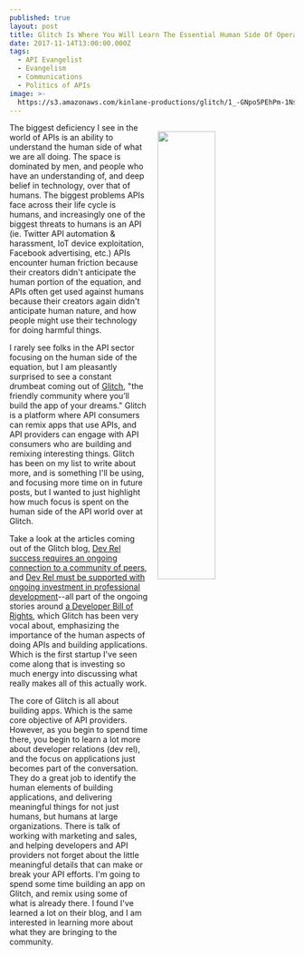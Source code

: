 ```yaml
---
published: true
layout: post
title: Glitch Is Where You Will Learn The Essential Human Side Of Operating Your API
date: 2017-11-14T13:00:00.000Z
tags:
  - API Evangelist
  - Evangelism
  - Communications
  - Politics of APIs
image: >-
  https://s3.amazonaws.com/kinlane-productions/glitch/1_-GNpo5PEhPm-1Ns4F76t9w.png
---
```

<p><img src="https://s3.amazonaws.com/kinlane-productions/glitch/1_-GNpo5PEhPm-1Ns4F76t9w.png" align="right" width="45%" style="padding: 15px;" /></p>The biggest deficiency I see in the world of APIs is an ability to understand the human side of what we are all doing. The space is dominated by men, and people who have an understanding of, and deep belief in technology, over that of humans. The biggest problems APIs face across their life cycle is humans, and increasingly one of the biggest threats to humans is an API (ie. Twitter API automation & harassment, IoT device exploitation, Facebook advertising, etc.) APIs encounter human friction because their creators didn't anticipate the human portion of the equation, and APIs often get used against humans because their creators again didn't anticipate human nature, and how people might use their technology for doing harmful things.

I rarely see folks in the API sector focusing on the human side of the equation, but I am pleasantly surprised to see a constant drumbeat coming out of [Glitch](https://glitch.com), "the friendly community where you’ll build the app of your dreams." Glitch is a platform where API consumers can remix apps that use APIs, and API providers can engage with API consumers who are building and remixing interesting things. Glitch has been on my list to write about more, and is something I'll be using, and focusing more time on in future posts, but I wanted to just highlight how much focus is spent on the human side of the API world over at Glitch.

Take a look at the articles coming out of the Glitch blog, [Dev Rel success requires an ongoing connection to a community of peers](https://medium.com/glitch/dev-rel-success-requires-an-ongoing-connection-to-a-community-of-peers-ed660b40b62), and [Dev Rel must be supported with ongoing investment in professional development](https://medium.com/glitch/dev-rel-must-be-supported-with-ongoing-investment-in-professional-development-19ba90326b7a)--all part of the ongoing stories around [a Developer Bill of Rights](https://medium.com/glitch/a-developer-relations-bill-of-rights-21381920e273), which Glitch has been very vocal about, emphasizing the importance of the human aspects of doing APIs and building applications. Which is the first startup I've seen come along that is investing so much energy into discussing what really makes all of this actually work.

The core of Glitch is all about building apps. Which is the same core objective of API providers. However, as you begin to spend time there, you begin to learn a lot more about developer relations (dev rel), and the focus on applications just becomes part of the conversation. They do a great job to identify the human elements of building applications, and delivering meaningful things for not just humans, but humans at large organizations. There is talk of working with marketing and sales, and helping developers and API providers not forget about the little meaningful details that can make or break your API efforts. I'm going to spend some time building an app on Glitch, and remix using some of what is already there. I found I've learned a lot on their blog, and I am interested in learning more about what they are bringing to the community.
